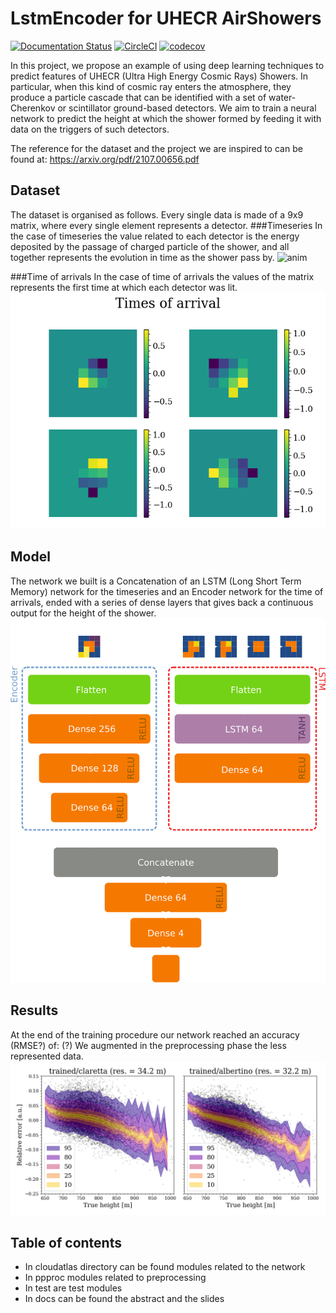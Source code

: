 # LstmEncoder for UHECR AirShowers
[![Documentation Status](https://readthedocs.org/projects/cmepda-proj/badge/?version=latest)](https://cmepda-proj.readthedocs.io/en/latest/?badge=latest)
[![CircleCI](https://dl.circleci.com/status-badge/img/gh/djanloo/cmepda/tree/master.svg?style=svg)](https://dl.circleci.com/status-badge/redirect/gh/djanloo/cmepda/tree/master)
[![codecov](https://codecov.io/gh/djanloo/cmepda/branch/master/graph/badge.svg?token=WEFVA6UBDS)](https://codecov.io/gh/djanloo/cmepda)

In this project, we propose an example of using deep learning techniques to predict features of UHECR 
(Ultra High Energy Cosmic Rays) Showers.
In particular, when this kind of cosmic ray enters the atmosphere, they produce a particle cascade 
that can be identified with a set of water-Cherenkov or scintillator ground-based detectors. We aim to train a neural network to predict the height at which the shower formed by feeding it with data on the triggers of such detectors.

The reference for the dataset and the project we are inspired to can be found at:
https://arxiv.org/pdf/2107.00656.pdf


## Dataset
The dataset is organised as follows. Every single data is made of a 9x9 matrix, where every single element represents a detector. 
###Timeseries
In the case of timeseries the value related to each detector is the energy deposited by the passage of charged particle of the shower, and all together represents the evolution in time as the shower pass by.
![anim](https://user-images.githubusercontent.com/89815653/178476373-edabd8f9-fc83-4bde-a9a4-f9ba623c6d95.gif)

###Time of arrivals
In the case of time of arrivals the values of the matrix represents the first time at which each detector was lit.
![toa](assets/toa.png)
## Model
The network we built is a Concatenation of an LSTM (Long Short Term Memory) network for the timeseries and an Encoder network for the time of arrivals, ended with a series of dense layers that gives back a continuous output for the height of the shower.
![model](assets/model_2.png)

## Results
At the end of the training procedure our network reached an accuracy (RMSE?) of: (?) We augmented in the preprocessing phase the less represented data.
![interp](assets/comparison.png) 

## Table of contents
- In cloudatlas directory can be found modules related to the network
- In ppproc modules related to preprocessing
- In test are test modules
- In docs can be found the abstract and the slides
